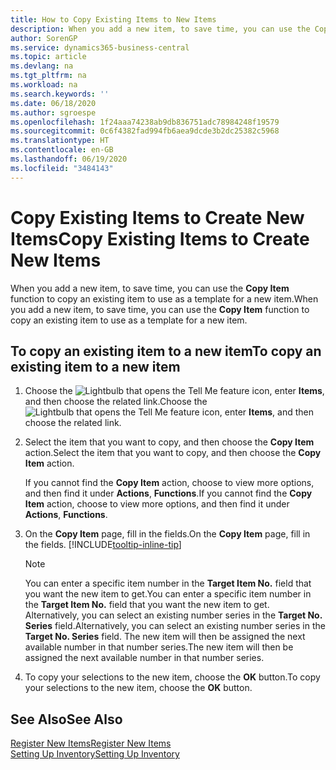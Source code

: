 ```yaml
---
title: How to Copy Existing Items to New Items
description: When you add a new item, to save time, you can use the Copy Item function to copy an existing item to use as a template for a new item.
author: SorenGP
ms.service: dynamics365-business-central
ms.topic: article
ms.devlang: na
ms.tgt_pltfrm: na
ms.workload: na
ms.search.keywords: ''
ms.date: 06/18/2020
ms.author: sgroespe
ms.openlocfilehash: 1f24aaa74238ab9db836751adc78984248f19579
ms.sourcegitcommit: 0c6f4382fad994fb6aea9dcde3b2dc25382c5968
ms.translationtype: HT
ms.contentlocale: en-GB
ms.lasthandoff: 06/19/2020
ms.locfileid: "3484143"
---
```

# <a name="copy-existing-items-to-create-new-items"></a><span data-ttu-id="50cfc-103">Copy Existing Items to Create New Items</span><span class="sxs-lookup"><span data-stu-id="50cfc-103">Copy Existing Items to Create New Items</span></span>

<span data-ttu-id="50cfc-104">When you add a new item, to save time, you can use the **Copy Item** function to copy an existing item to use as a template for a new item.</span><span class="sxs-lookup"><span data-stu-id="50cfc-104">When you add a new item, to save time, you can use the **Copy Item** function to copy an existing item to use as a template for a new item.</span></span>  

## <a name="to-copy-an-existing-item-to-a-new-item"></a><span data-ttu-id="50cfc-105">To copy an existing item to a new item</span><span class="sxs-lookup"><span data-stu-id="50cfc-105">To copy an existing item to a new item</span></span>

1. <span data-ttu-id="50cfc-106">Choose the ![Lightbulb that opens the Tell Me feature](media/ui-search/search_small.png "Tell me what you want to do") icon, enter **Items**, and then choose the related link.</span><span class="sxs-lookup"><span data-stu-id="50cfc-106">Choose the ![Lightbulb that opens the Tell Me feature](media/ui-search/search_small.png "Tell me what you want to do") icon, enter **Items**, and then choose the related link.</span></span>  
2. <span data-ttu-id="50cfc-107">Select the item that you want to copy, and then choose the **Copy Item** action.</span><span class="sxs-lookup"><span data-stu-id="50cfc-107">Select the item that you want to copy, and then choose the **Copy Item** action.</span></span>  

    <span data-ttu-id="50cfc-108">If you cannot find the **Copy Item** action, choose to view more options, and then find it under **Actions**, **Functions**.</span><span class="sxs-lookup"><span data-stu-id="50cfc-108">If you cannot find the **Copy Item** action, choose to view more options, and then find it under **Actions**, **Functions**.</span></span>  

3. <span data-ttu-id="50cfc-109">On the **Copy Item** page, fill in the fields.</span><span class="sxs-lookup"><span data-stu-id="50cfc-109">On the **Copy Item** page, fill in the fields.</span></span> [!INCLUDE[tooltip-inline-tip](includes/tooltip-inline-tip_md.md)]

    > [!NOTE]  
    > <span data-ttu-id="50cfc-110">You can enter a specific item number in the **Target Item No.** field that you want the new item to get.</span><span class="sxs-lookup"><span data-stu-id="50cfc-110">You can enter a specific item number in the **Target Item No.** field that you want the new item to get.</span></span> <span data-ttu-id="50cfc-111">Alternatively, you can select an existing number series in the **Target No. Series** field.</span><span class="sxs-lookup"><span data-stu-id="50cfc-111">Alternatively, you can select an existing number series in the **Target No. Series** field.</span></span> <span data-ttu-id="50cfc-112">The new item will then be assigned the next available number in that number series.</span><span class="sxs-lookup"><span data-stu-id="50cfc-112">The new item will then be assigned the next available number in that number series.</span></span>  

4. <span data-ttu-id="50cfc-113">To copy your selections to the new item, choose the **OK** button.</span><span class="sxs-lookup"><span data-stu-id="50cfc-113">To copy your selections to the new item, choose the **OK** button.</span></span>  

## <a name="see-also"></a><span data-ttu-id="50cfc-114">See Also</span><span class="sxs-lookup"><span data-stu-id="50cfc-114">See Also</span></span>

[<span data-ttu-id="50cfc-115">Register New Items</span><span class="sxs-lookup"><span data-stu-id="50cfc-115">Register New Items</span></span>](inventory-how-register-new-items.md)  
[<span data-ttu-id="50cfc-116">Setting Up Inventory</span><span class="sxs-lookup"><span data-stu-id="50cfc-116">Setting Up Inventory</span></span>](inventory-setup-inventory.md)  
